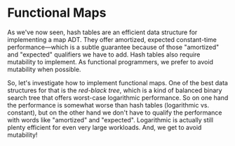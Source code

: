 # Functional Maps

As we've now seen, hash tables are an efficient data structure for implementing
a map ADT. They offer amortized, expected constant-time performance&mdash;which
is a subtle guarantee because of those "amortized" and "expected" qualifiers we
have to add. Hash tables also require mutability to implement.  As functional
programmers, we prefer to avoid mutability when possible.

So, let's investigate how to implement functional maps.  One of the best
data structures for that is the *red-black tree*, which is a kind of balanced
binary search tree that offers worst-case logarithmic performance.  So 
on one hand the performance is somewhat worse than hash tables (logarithmic
vs. constant), but on the other hand we don't have to qualify the performance
with words like "amortized" and "expected".  Logarithmic is actually still
plenty efficient for even very large workloads.  And, we get to avoid
mutability!
